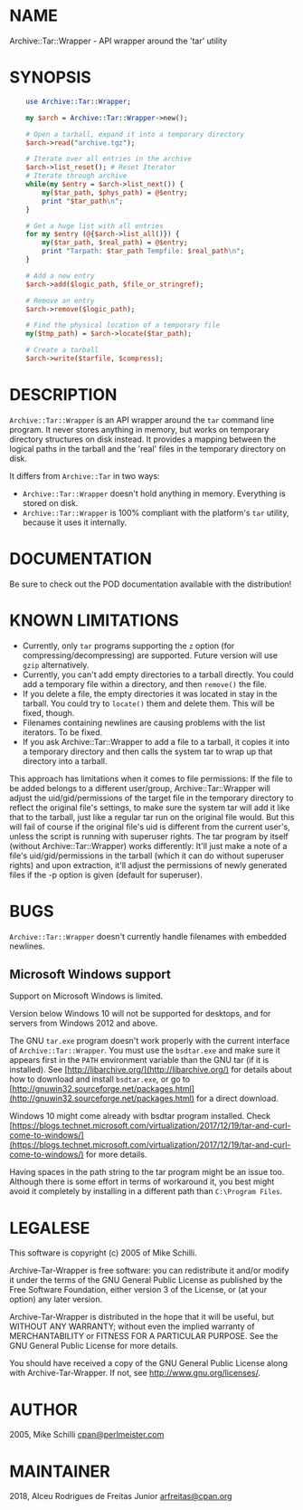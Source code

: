 # NAME

Archive::Tar::Wrapper - API wrapper around the 'tar' utility

# SYNOPSIS

```perl
    use Archive::Tar::Wrapper;

    my $arch = Archive::Tar::Wrapper->new();

    # Open a tarball, expand it into a temporary directory
    $arch->read("archive.tgz");

    # Iterate over all entries in the archive
    $arch->list_reset(); # Reset Iterator
    # Iterate through archive
    while(my $entry = $arch->list_next()) {
        my($tar_path, $phys_path) = @$entry;
        print "$tar_path\n";
    }

    # Get a huge list with all entries
    for my $entry (@{$arch->list_all()}) {
        my($tar_path, $real_path) = @$entry;
        print "Tarpath: $tar_path Tempfile: $real_path\n";
    }

    # Add a new entry
    $arch->add($logic_path, $file_or_stringref);

    # Remove an entry
    $arch->remove($logic_path);

    # Find the physical location of a temporary file
    my($tmp_path) = $arch->locate($tar_path);

    # Create a tarball
    $arch->write($tarfile, $compress);
```

# DESCRIPTION

`Archive::Tar::Wrapper` is an API wrapper around the `tar` command line
program. It never stores anything in memory, but works on temporary
directory structures on disk instead. It provides a mapping between
the logical paths in the tarball and the 'real' files in the temporary
directory on disk.

It differs from `Archive::Tar` in two ways:

* `Archive::Tar::Wrapper` doesn't hold anything in memory. Everything is
stored on disk.
* `Archive::Tar::Wrapper` is 100% compliant with the platform's `tar`
utility, because it uses it internally.

# DOCUMENTATION

Be sure to check out the POD documentation available with the distribution!

# KNOWN LIMITATIONS

* Currently, only `tar` programs supporting the `z` option (for
compressing/decompressing) are supported. Future version will use
`gzip` alternatively.
* Currently, you can't add empty directories to a tarball directly.
You could add a temporary file within a directory, and then
`remove()` the file.
* If you delete a file, the empty directories it was located in
stay in the tarball. You could try to `locate()` them and delete
them. This will be fixed, though.
* Filenames containing newlines are causing problems with the list
iterators. To be fixed.
* If you ask Archive::Tar::Wrapper to add a file to a tarball, it copies it into
a temporary directory and then calls the system tar to wrap up that directory
into a tarball.

This approach has limitations when it comes to file permissions: If the file to
be added belongs to a different user/group, Archive::Tar::Wrapper will adjust
the uid/gid/permissions of the target file in the temporary directory to
reflect the original file's settings, to make sure the system tar will add it
like that to the tarball, just like a regular tar run on the original file
would. But this will fail of course if the original file's uid is different
from the current user's, unless the script is running with superuser rights.
The tar program by itself (without Archive::Tar::Wrapper) works differently:
It'll just make a note of a file's uid/gid/permissions in the tarball (which it
can do without superuser rights) and upon extraction, it'll adjust the
permissions of newly generated files if the -p option is given (default for
superuser).

# BUGS

`Archive::Tar::Wrapper` doesn't currently handle filenames with embedded
newlines.

## Microsoft Windows support

Support on Microsoft Windows is limited.

Version below Windows 10 will not be supported for desktops, and for servers from Windows 2012 and above.

The GNU `tar.exe` program doesn't work properly with the current interface of `Archive::Tar::Wrapper`.
You must use the `bsdtar.exe` and make sure it appears first in the `PATH` environment variable than
the GNU tar (if it is installed). See [http://libarchive.org/](http://libarchive.org/) for details about how to download and
install `bsdtar.exe`, or go to [http://gnuwin32.sourceforge.net/packages.html](http://gnuwin32.sourceforge.net/packages.html) for a direct download.

Windows 10 might come already with bsdtar program installed. Check 
[https://blogs.technet.microsoft.com/virtualization/2017/12/19/tar-and-curl-come-to-windows/](https://blogs.technet.microsoft.com/virtualization/2017/12/19/tar-and-curl-come-to-windows/) for 
more details.

Having spaces in the path string to the tar program might be an issue too. Although there is some effort
in terms of workaround it, you best might avoid it completely by installing in a different path than
`C:\Program Files`.

# LEGALESE

This software is copyright (c) 2005 of Mike Schilli.

Archive-Tar-Wrapper is free software: you can redistribute it and/or modify
it under the terms of the GNU General Public License as published by the Free
Software Foundation, either version 3 of the License, or (at your option) any
later version.

Archive-Tar-Wrapper is distributed in the hope that it will be useful, but
WITHOUT ANY WARRANTY; without even the implied warranty of MERCHANTABILITY or
FITNESS FOR A PARTICULAR PURPOSE. See the GNU General Public License for more
details.

You should have received a copy of the GNU General Public License along with
Archive-Tar-Wrapper. If not, see http://www.gnu.org/licenses/.

# AUTHOR

2005, Mike Schilli <cpan@perlmeister.com>

# MAINTAINER

2018, Alceu Rodrigues de Freitas Junior <arfreitas@cpan.org>
